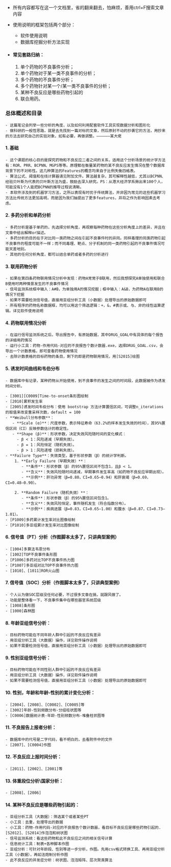 - 所有内容都写在这一个文档里，省的翻来翻去，怕麻烦，善用ctrl+F搜索文章内容

- 使用说明的框架包括两个部分：
    - 软件使用说明
    - 数据库挖掘分析方法实现

- #### 常见套路归纳：
    
    1. 单个药物的不良事件分析；
    2. 单个药物对于某一类不良事件的分析；
    3. 多个药物的不良事件分析；
    4. 多个药物针对某一个/某一类不良事件的分析；
    5. 某种不良反应是哪些药物引起的
    6. 联合用药。
    
### 总体概述和目录
    - 这篇笔记会列举一些分析的角度，以及如何利用配套软件工具实现数据分析和图形化
    - 做科研的一般性思路，就是去先找到一篇对标的文章，然后原封不动的抄袭它的方法，用抄来的方法去研究自己的实验对象，如有必要，再做调整。——————某大佬
    
    
#### 1. 基础
    - 这个课题的核心目的是探究药物和不良反应二者之间的关系，适用这个分析场景的统计学方法有：ROR、PRR、BCPNN、MGPS等等。原理都在衡量某药物的某不良反应发生情况在整个数据库背景下的不对称性。这几种算法的Features的概念均来自于比例失衡四格表。
    - 算法公式、阈值和在线计算器请见附加文件。算法越复杂，其可解释性越低，尤其以BCPNN、经验贝叶斯为代表的贝叶斯方法为盛，鼓励去深入研究。PS：从港大经济学系揪出来100个人，可能没有1个人能把BCPNN的推导过程说清晰。
    - 本软件涉及到的机器学习方法，之所以表现有时优于传统算法，并非因为常见的这些机器学习方法比传统方法更加高明，而是因为我们抽提出了更多features，并将之作为影响因素去考虑。

#### 2. 多药分析和单药分析
    - 多药分析是基于单药的，先选择分析角度，再观察每种药物在这些分析角度上的差异，并且在文章中给出解释or描述。
    - 多药分析的目的在于对比同一类药物之间在引起不良事件时的异同。同样毒理的同类药物引起不良事件的程度可能不一样；而不同毒理、靶点、分子机制的同一类药物引起的不良事件情况可能天差地别。
    - 其他的任何分析角度，都可以结合单药或者多药的分析进行

#### 3. 联用药物分析
    - 如果在第四条药物联用情况分析中发现：药物A常常于B联用，然后我想探究A单独使用和联合B使用时两种情景发生的不良事件情况
    - 信号监测系统框中输入：A#B，为单独用A的情况挖掘；框中输入：A&B，为药物A在联用B的情况下挖掘
    - 如果不需要检测信号值，直接用亚组分析工具（小数据）处理导出的原始数据即可
    - 所有程序的药物名称数据框，均可以用这个筛选逻辑：+，&，#表示或、与、非的线性运算逻辑。详见软件使用说明
    
#### 4. 药物联用情况分析
    - 在运行信号监测系统之后，导出报告中，有原始数据，其中DRUG_GOAL中有具体的每个报告的详细用药情况
    - 运行小工具：药物-作用代码-对应的不良报告个数计数器.exe，选择DRUG_GOAL.csv，会导出一个计数表格，即可查看药物使用情况
    - 去除计数表格的目标药物的条目，剩下的即是药物联用情况，用[S2015]绘图
    
#### 5. 诱发时间曲线和韦伯分布
    - 数据库中有记录，某种药物从开始使用，到不良事件的发生之间的时间段，此数据被作为诱发时间分析。

    - [3001][C0009]Time-to-onset条形图绘制
    - [2010]累积发生率
    - [2005]诱发时间韦伯分布：使用 bootstrap 方法计算置信区间，可调整n_iterations的取值来改变重采样次数，default = 100
    - **Weibull分布参数**：
       - **Scale (α)**：尺度参数，表示特征寿命（63.2%的样本发生失效的时间），其95%置信区间（CI）反映参数估计的稳定性。
       - **Shape (β)**：形状参数，决定失效风险随时间的变化模式：
         - β < 1：风险递减（早期失效）。
         - β = 1：风险恒定（随机失效）。
         - β > 1：风险递增（损耗失效）。
    - **Failure Type**：失效类型，基于形状参数（β）的统计学判断。
        1. **Early Failure（早期失效）**：  
           - **条件**：形状参数（β）的95%置信区间不包含1，且β < 1。  
           - **含义**：失效风险随时间递减，早期事件发生率高（如药物不良反应早期出现）。  
           - **示例**：肝功异常（β=0.80，CI=0.65–0.94）和肝衰竭（β=0.69，CI=0.48–0.90）。

        2. **Random Failure（随机失效）**：  
           - **条件**：形状参数（β）的95%置信区间包含1。  
           - **含义**：失效风险恒定，事件随机发生（符合指数分布）。  
           - **示例**：疾病进展（β=0.83，CI=0.65–1.00）和腹水（β=0.87，CI=0.73–1.01）。    
    - [P1009]多药累计发生率对比图像绘制
    - [P1010]多亚组累计发生率对比图像绘制
    
#### 6. 信号值（PT）分析（作图脚本太多了，只讲典型案例）
    - [1004]多算法韦恩分布
    - [1002]TOP不良事件条形图
    - [P1006]多药对比TOP不良事件热力图
    - [P1007]多亚组对比TOP不良事件热力图
    - [1010]、[1011]ROR火山图

#### 7. 信号值（SOC）分析（作图脚本太多了，只讲典型案例）
    - 个人认为做SOC层级没任何必要，不过很多文章在搞，就跟风做了。
    - 功能是整体看一下，不良事件集中在哪些器官系统层级
    - [1008]条形图
    - [1000]森林图
    
#### 8. 年龄亚组信号分析：
    - 目标药物可能在不同年龄人群中引起的不良反应有差异
    - 用亚组分析工具（大数据）操作，详见软件操作说明
    - 如果不需要检测信号值，直接用亚组分析工具（小数据）处理导出的原始数据即可

#### 9. 性别亚组信号分析：
    - 目标药物可能在不同性别人群中引起的不良反应有差异
    - 用亚组分析工具（大数据）操作，详见软件操作说明
    - 如果不需要检测信号值，直接用亚组分析工具（小数据）处理导出的原始数据即可
    
#### 10. 性别，年龄和年龄-性别的累计变化分析：
    - [2004]、[2008]、[C0002]、[C0005]等
    - [3002]年龄-性别频数分布-分组柱状图等
    - [C0006]数据统计表-年龄-性别频数分布-堆叠柱状图等
    
#### 11. 不良报告上报者分析：
    - 数据库中的代号是二字代码，看不明白的，去看附件中的文件
    - [2007]、[C0004]作图
    
#### 12. 不良反应上报时间分析：
    - [2011]、[2002]、[2001]等
    
#### 13. 体重段位分析\国家分析：
    - [2008]、[2006]
    
#### 14. **某种不良反应是哪些药物引起的：**
    - 亚组分析工具（大数据）：筛选某个或者某些PT
    - 小工具：去重，处理导出的数据
    - 小工具：药物-作用代码-对应的不良报告个数计数器，看目标不良反应是哪些药物引起的.[S2012]、[S2014]作泡泡和树状图
    - 信号监测系统：看这些药物和此不良反应之间的相关信号计算
    - 信息统计工具：制表+各种脚本作图
    - 亚组分析：可针对年龄段、性别等进一步分析，作图。先用csv格式转换工具、再用亚组分析工具（小数据），再如法炮制分析作图
    - 此不良反应的并发症分析：树状图、泡泡矩阵、层次聚类算法
    
    
    